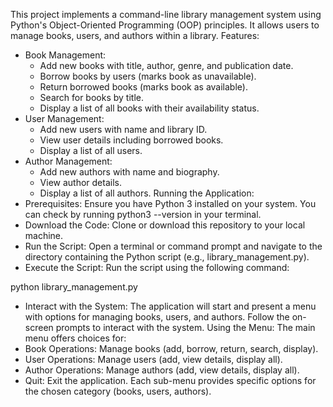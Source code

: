 This project implements a command-line library management system using Python's Object-Oriented Programming (OOP) principles. It allows users to manage books, users, and authors within a library.
Features:
 * Book Management:
   * Add new books with title, author, genre, and publication date.
   * Borrow books by users (marks book as unavailable).
   * Return borrowed books (marks book as available).
   * Search for books by title.
   * Display a list of all books with their availability status.
 * User Management:
   * Add new users with name and library ID.
   * View user details including borrowed books.
   * Display a list of all users.
 * Author Management:
   * Add new authors with name and biography.
   * View author details.
   * Display a list of all authors.
Running the Application:
 * Prerequisites: Ensure you have Python 3 installed on your system. You can check by running python3 --version in your terminal.
 * Download the Code: Clone or download this repository to your local machine.
 * Run the Script: Open a terminal or command prompt and navigate to the directory containing the Python script (e.g., library_management.py).
 * Execute the Script: Run the script using the following command:

python library_management.py

 * Interact with the System: The application will start and present a menu with options for managing books, users, and authors. Follow the on-screen prompts to interact with the system.
Using the Menu:
The main menu offers choices for:
 * Book Operations: Manage books (add, borrow, return, search, display).
 * User Operations: Manage users (add, view details, display all).
 * Author Operations: Manage authors (add, view details, display all).
 * Quit: Exit the application.
Each sub-menu provides specific options for the chosen category (books, users, authors).
